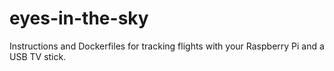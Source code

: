 # eyes-in-the-sky

Instructions and Dockerfiles for tracking flights with your Raspberry Pi and a USB TV stick.

